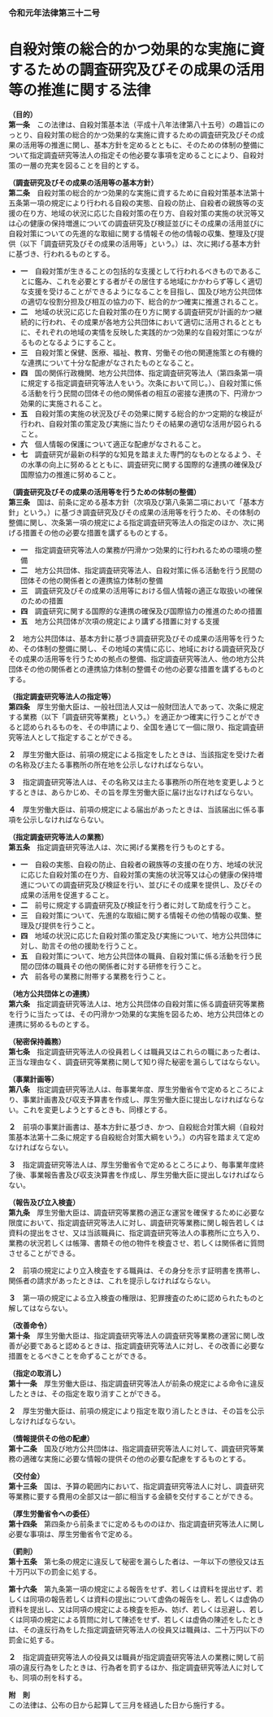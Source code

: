 ### 令和元年法律第三十二号  
# 自殺対策の総合的かつ効果的な実施に資するための調査研究及びその成果の活用等の推進に関する法律  
  
**（目的）**  
**第一条**　この法律は、自殺対策基本法（平成十八年法律第八十五号）の趣旨にのっとり、自殺対策の総合的かつ効果的な実施に資するための調査研究及びその成果の活用等の推進に関し、基本方針を定めるとともに、そのための体制の整備について指定調査研究等法人の指定その他必要な事項を定めることにより、自殺対策の一層の充実を図ることを目的とする。  
  
**（調査研究及びその成果の活用等の基本方針）**  
**第二条**　自殺対策の総合的かつ効果的な実施に資するために自殺対策基本法第十五条第一項の規定により行われる自殺の実態、自殺の防止、自殺者の親族等の支援の在り方、地域の状況に応じた自殺対策の在り方、自殺対策の実施の状況等又は心の健康の保持増進についての調査研究及び検証並びにその成果の活用並びに自殺対策についての先進的な取組に関する情報その他の情報の収集、整理及び提供（以下「調査研究及びその成果の活用等」という。）は、次に掲げる基本方針に基づき、行われるものとする。  
* **一**　自殺対策が生きることの包括的な支援として行われるべきものであることに鑑み、これを必要とする者がその居住する地域にかかわらず等しく適切な支援を受けることができるようになることを目指し、国及び地方公共団体の適切な役割分担及び相互の協力の下、総合的かつ確実に推進されること。  
* **二**　地域の状況に応じた自殺対策の在り方に関する調査研究が計画的かつ継続的に行われ、その成果が各地方公共団体において適切に活用されるとともに、それぞれの地域の実情を反映した実践的かつ効果的な自殺対策につながるものとなるようにすること。  
* **三**　自殺対策と保健、医療、福祉、教育、労働その他の関連施策との有機的な連携について十分な配慮がなされたものとなること。  
* **四**　国の関係行政機関、地方公共団体、指定調査研究等法人（第四条第一項に規定する指定調査研究等法人をいう。次条において同じ。）、自殺対策に係る活動を行う民間の団体その他の関係者の相互の密接な連携の下、円滑かつ効果的に実施されること。  
* **五**　自殺対策の実施の状況及びその効果に関する総合的かつ定期的な検証が行われ、自殺対策の策定及び実施に当たりその結果の適切な活用が図られること。  
* **六**　個人情報の保護について適正な配慮がなされること。  
* **七**　調査研究が最新の科学的な知見を踏まえた専門的なものとなるよう、その水準の向上に努めるとともに、調査研究に関する国際的な連携の確保及び国際協力の推進に努めること。  
  
**（調査研究及びその成果の活用等を行うための体制の整備）**  
**第三条**　国は、前条に定める基本方針（次項及び第八条第二項において「基本方針」という。）に基づき調査研究及びその成果の活用等を行うため、その体制の整備に関し、次条第一項の規定による指定調査研究等法人の指定のほか、次に掲げる措置その他の必要な措置を講ずるものとする。  
* **一**　指定調査研究等法人の業務が円滑かつ効果的に行われるための環境の整備  
* **二**　地方公共団体、指定調査研究等法人、自殺対策に係る活動を行う民間の団体その他の関係者との連携協力体制の整備  
* **三**　調査研究及びその成果の活用等における個人情報の適正な取扱いの確保のための措置  
* **四**　調査研究に関する国際的な連携の確保及び国際協力の推進のための措置  
* **五**　地方公共団体が次項の規定により講ずる措置に対する支援  
  
**２**　地方公共団体は、基本方針に基づき調査研究及びその成果の活用等を行うため、その体制の整備に関し、その地域の実情に応じ、地域における調査研究及びその成果の活用等を行うための拠点の整備、指定調査研究等法人、他の地方公共団体その他の関係者との連携協力体制の整備その他の必要な措置を講ずるものとする。  
  
**（指定調査研究等法人の指定等）**  
**第四条**　厚生労働大臣は、一般社団法人又は一般財団法人であって、次条に規定する業務（以下「調査研究等業務」という。）を適正かつ確実に行うことができると認められるものを、その申請により、全国を通じて一個に限り、指定調査研究等法人として指定することができる。  
  
**２**　厚生労働大臣は、前項の規定による指定をしたときは、当該指定を受けた者の名称及び主たる事務所の所在地を公示しなければならない。  
  
**３**　指定調査研究等法人は、その名称又は主たる事務所の所在地を変更しようとするときは、あらかじめ、その旨を厚生労働大臣に届け出なければならない。  
  
**４**　厚生労働大臣は、前項の規定による届出があったときは、当該届出に係る事項を公示しなければならない。  
  
**（指定調査研究等法人の業務）**  
**第五条**　指定調査研究等法人は、次に掲げる業務を行うものとする。  
* **一**　自殺の実態、自殺の防止、自殺者の親族等の支援の在り方、地域の状況に応じた自殺対策の在り方、自殺対策の実施の状況等又は心の健康の保持増進についての調査研究及び検証を行い、並びにその成果を提供し、及びその成果の活用を促進すること。  
* **二**　前号に規定する調査研究及び検証を行う者に対して助成を行うこと。  
* **三**　自殺対策について、先進的な取組に関する情報その他の情報の収集、整理及び提供を行うこと。  
* **四**　地域の状況に応じた自殺対策の策定及び実施について、地方公共団体に対し、助言その他の援助を行うこと。  
* **五**　自殺対策について、地方公共団体の職員、自殺対策に係る活動を行う民間の団体の職員その他の関係者に対する研修を行うこと。  
* **六**　前各号の業務に附帯する業務を行うこと。  
  
**（地方公共団体との連携）**  
**第六条**　指定調査研究等法人は、地方公共団体の自殺対策に係る調査研究等業務を行うに当たっては、その円滑かつ効果的な実施を図るため、地方公共団体との連携に努めるものとする。  
  
**（秘密保持義務）**  
**第七条**　指定調査研究等法人の役員若しくは職員又はこれらの職にあった者は、正当な理由なく、調査研究等業務に関して知り得た秘密を漏らしてはならない。  
  
**（事業計画等）**  
**第八条**　指定調査研究等法人は、毎事業年度、厚生労働省令で定めるところにより、事業計画書及び収支予算書を作成し、厚生労働大臣に提出しなければならない。これを変更しようとするときも、同様とする。  
  
**２**　前項の事業計画書は、基本方針に基づき、かつ、自殺総合対策大綱（自殺対策基本法第十二条に規定する自殺総合対策大綱をいう。）の内容を踏まえて定めなければならない。  
  
**３**　指定調査研究等法人は、厚生労働省令で定めるところにより、毎事業年度終了後、事業報告書及び収支決算書を作成し、厚生労働大臣に提出しなければならない。  
  
**（報告及び立入検査）**  
**第九条**　厚生労働大臣は、調査研究等業務の適正な運営を確保するために必要な限度において、指定調査研究等法人に対し、調査研究等業務に関し報告若しくは資料の提出をさせ、又は当該職員に、指定調査研究等法人の事務所に立ち入り、業務の状況若しくは帳簿、書類その他の物件を検査させ、若しくは関係者に質問させることができる。  
  
**２**　前項の規定により立入検査をする職員は、その身分を示す証明書を携帯し、関係者の請求があったときは、これを提示しなければならない。  
  
**３**　第一項の規定による立入検査の権限は、犯罪捜査のために認められたものと解してはならない。  
  
**（改善命令）**  
**第十条**　厚生労働大臣は、指定調査研究等法人の調査研究等業務の運営に関し改善が必要であると認めるときは、指定調査研究等法人に対し、その改善に必要な措置をとるべきことを命ずることができる。  
  
**（指定の取消し）**  
**第十一条**　厚生労働大臣は、指定調査研究等法人が前条の規定による命令に違反したときは、その指定を取り消すことができる。  
  
**２**　厚生労働大臣は、前項の規定により指定を取り消したときは、その旨を公示しなければならない。  
  
**（情報提供その他の配慮）**  
**第十二条**　国及び地方公共団体は、指定調査研究等法人に対して、調査研究等業務の適確な実施に必要な情報の提供その他の必要な配慮をするものとする。  
  
**（交付金）**  
**第十三条**　国は、予算の範囲内において、指定調査研究等法人に対し、調査研究等業務に要する費用の全部又は一部に相当する金額を交付することができる。  
  
**（厚生労働省令への委任）**  
**第十四条**　第四条から前条までに定めるもののほか、指定調査研究等法人に関し必要な事項は、厚生労働省令で定める。  
  
**（罰則）**  
**第十五条**　第七条の規定に違反して秘密を漏らした者は、一年以下の懲役又は五十万円以下の罰金に処する。  
  
**第十六条**　第九条第一項の規定による報告をせず、若しくは資料を提出せず、若しくは同項の報告若しくは資料の提出について虚偽の報告をし、若しくは虚偽の資料を提出し、又は同項の規定による検査を拒み、妨げ、若しくは忌避し、若しくは同項の規定による質問に対して陳述をせず、若しくは虚偽の陳述をしたときは、その違反行為をした指定調査研究等法人の役員又は職員は、二十万円以下の罰金に処する。  
  
**２**　指定調査研究等法人の役員又は職員が指定調査研究等法人の業務に関して前項の違反行為をしたときは、行為者を罰するほか、指定調査研究等法人に対しても、同項の刑を科する。  
  
**附　則**  
この法律は、公布の日から起算して三月を経過した日から施行する。  
  
